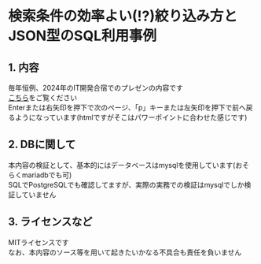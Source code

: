 # 検索条件の効率よい(!?)絞り込み方とJSON型のSQL利用事例

## 1. 内容

毎年恒例、2024年のIT開発合宿でのプレゼンの内容です  
[こちら](htdocs)をご覧ください  
Enterまたは右矢印を押下で次のページ、「p」キーまたは左矢印を押下で前へ戻るようになっています(htmlですがそこはパワーポイントに合わせた感じです)

## 2. DBに関して

本内容の検証として、基本的にはデータベースはmysqlを使用しています(おそらくmariadbでも可)  
SQLでPostgreSQLでも確認してますが、実際の実務での検証はmysqlでしか検証していません

## 3. ライセンスなど

MITライセンスです  
なお、本内容のソース等を用いて起きたいかなる不具合も責任を負いません

